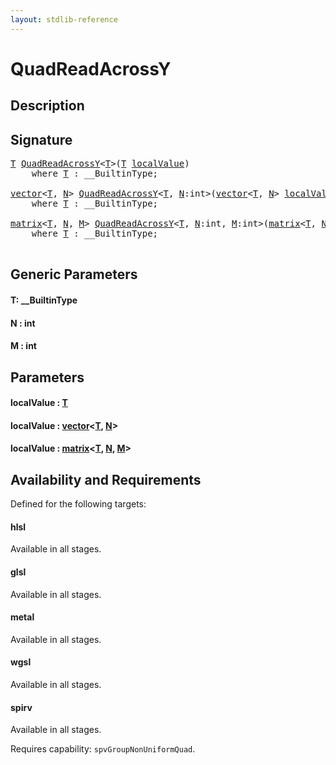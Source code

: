 ```yaml
---
layout: stdlib-reference
---
```


# QuadReadAcrossY

## Description





## Signature 

<pre>
<a href="quadreadacrossy-048e.html#typeparam-T" class="code_type">T</a> <a href="quadreadacrossy-048e.html">QuadReadAcrossY</a>&lt;<a href="quadreadacrossy-048e.html#typeparam-T" class="code_type">T</a>&gt;(<a href="quadreadacrossy-048e.html#typeparam-T" class="code_type">T</a> <a href="quadreadacrossy-048e.html#decl-localValue" class="code_param">localValue</a>)
    <span class='code_keyword'>where</span> <a href="quadreadacrossy-048e.html#typeparam-T" class="code_type">T</a> : __BuiltinType;

<a href="../types/vector/index.html" class="code_type">vector</a>&lt;<a href="quadreadacrossy-048e.html#typeparam-T" class="code_type">T</a>, <a href="quadreadacrossy-048e.html#decl-N" class="code_var">N</a>&gt; <a href="quadreadacrossy-048e.html">QuadReadAcrossY</a>&lt;<a href="quadreadacrossy-048e.html#typeparam-T" class="code_type">T</a>, <a href="quadreadacrossy-048e.html#decl-N" class="code_var">N</a>:<span class="code_keyword">int</span>&gt;(<a href="../types/vector/index.html" class="code_type">vector</a>&lt;<a href="quadreadacrossy-048e.html#typeparam-T" class="code_type">T</a>, <a href="quadreadacrossy-048e.html#decl-N" class="code_var">N</a>&gt; <a href="quadreadacrossy-048e.html#decl-localValue" class="code_param">localValue</a>)
    <span class='code_keyword'>where</span> <a href="quadreadacrossy-048e.html#typeparam-T" class="code_type">T</a> : __BuiltinType;

<a href="../types/matrix/index.html" class="code_type">matrix</a>&lt;<a href="quadreadacrossy-048e.html#typeparam-T" class="code_type">T</a>, <a href="quadreadacrossy-048e.html#decl-N" class="code_var">N</a>, <a href="quadreadacrossy-048e.html#decl-M" class="code_var">M</a>&gt; <a href="quadreadacrossy-048e.html">QuadReadAcrossY</a>&lt;<a href="quadreadacrossy-048e.html#typeparam-T" class="code_type">T</a>, <a href="quadreadacrossy-048e.html#decl-N" class="code_var">N</a>:<span class="code_keyword">int</span>, <a href="quadreadacrossy-048e.html#decl-M" class="code_var">M</a>:<span class="code_keyword">int</span>&gt;(<a href="../types/matrix/index.html" class="code_type">matrix</a>&lt;<a href="quadreadacrossy-048e.html#typeparam-T" class="code_type">T</a>, <a href="quadreadacrossy-048e.html#decl-N" class="code_var">N</a>, <a href="quadreadacrossy-048e.html#decl-M" class="code_var">M</a>&gt; <a href="quadreadacrossy-048e.html#decl-localValue" class="code_param">localValue</a>)
    <span class='code_keyword'>where</span> <a href="quadreadacrossy-048e.html#typeparam-T" class="code_type">T</a> : __BuiltinType;

</pre>

## Generic Parameters

####  <a id="typeparam-T"></a>T: \_\_BuiltinType
####  <a id="decl-N"></a>N  : int
####  <a id="decl-M"></a>M  : int

## Parameters

####  <a id="decl-localValue"></a>localValue  : [T](quadreadacrossy-048e#typeparam-T)
####  <a id="decl-localValue"></a>localValue  : [vector](../types/vector/index)\<[T](../types/vector/index#typeparam-T), [N](../types/vector/index#decl-N)\>
####  <a id="decl-localValue"></a>localValue  : [matrix](../types/matrix/index)\<[T](../types/matrix/t-0), [N](../types/matrix/index#decl-N), [M](../types/matrix/index#decl-M)\>

## Availability and Requirements

Defined for the following targets:

#### hlsl
Available in all stages.

#### glsl
Available in all stages.

#### metal
Available in all stages.

#### wgsl
Available in all stages.

#### spirv
Available in all stages.

Requires capability: `spvGroupNonUniformQuad`.


